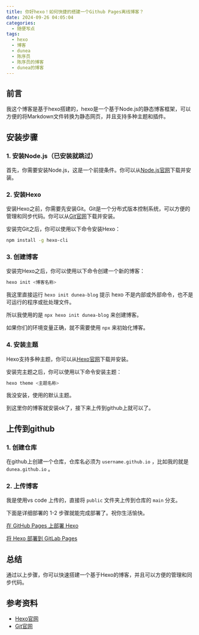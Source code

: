 ```yaml
---
title: 你好hexo！如何快捷的搭建一个Github Pages离线博客？
date: 2024-09-26 04:05:04
categories:
  - 随便写点
tags:
  - hexo
  - 博客
  - dunea
  - 陈序员
  - 陈序员的博客
  - dunea的博客
---
```


## 前言

我这个博客是基于hexo搭建的，hexo是一个基于Node.js的静态博客框架，可以方便的将Markdown文件转换为静态网页，并且支持多种主题和插件。

## 安装步骤

### 1. 安装Node.js（已安装就跳过）

首先，你需要安装Node.js，这是一个前提条件。你可以从[Node.js官网](https://nodejs.org/)下载并安装。

### 2. 安装Hexo

安装Hexo之前，你需要先安装Git。Git是一个分布式版本控制系统，可以方便的管理和同步代码。你可以从[Git官网](https://git-scm.com/)下载并安装。

安装完Git之后，你可以使用以下命令安装Hexo：

```bash
npm install -g hexo-cli
```

### 3. 创建博客

安装完Hexo之后，你可以使用以下命令创建一个新的博客：

```bash
hexo init <博客名称>
```

我这里直接运行 `hexo init dunea-blog` 提示 hexo 不是内部或外部命令，也不是可运行的程序或批处理文件。

所以我使用的是 `npx hexo init dunea-blog` 来创建博客。

如果你们的环境变量正确，就不需要使用 `npx` 来初始化博客。

### 4. 安装主题

Hexo支持多种主题，你可以从[Hexo官网](https://hexo.io/themes/)下载并安装。

安装完主题之后，你可以使用以下命令安装主题：

```bash
hexo theme <主题名称>
```

我没安装，使用的默认主题。

到这里你的博客就安装ok了，接下来上传到github上就可以了。

## 上传到github

### 1. 创建仓库

在github上创建一个仓库，仓库名必须为 `username.github.io` ，比如我的就是 `dunea.github.io` 。

### 2. 上传博客

我是使用vs code 上传的，直接将 `public` 文件夹上传到仓库的 `main` 分支。

下面是详细部署的 1-2 步骤就能完成部署了。祝你生活愉快。

[在 GitHub Pages 上部署 Hexo](https://hexo.io/zh-cn/docs/github-pages)

[将 Hexo 部署到 GitLab Pages](https://hexo.io/zh-cn/docs/gitlab-pages)

## 总结

通过以上步骤，你可以快速搭建一个基于Hexo的博客，并且可以方便的管理和同步代码。

## 参考资料

- [Hexo官网](https://hexo.io/)
- [Git官网](https://git-scm.com/)
